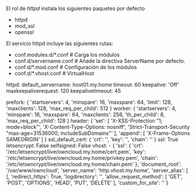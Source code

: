 El rol de *httpd* instala los siguientes paquetes por defecto

* httpd
* mod_ssl
* openssl

El servicio httpd incluye las siguientes rutas:

* conf.modules.d/*.conf    # Carga los módulos
* conf.d/servername.conf   # Añade la directiva ServerName por defecto.
* conf.d/*.mod.conf        # Configuración de los módulos
* conf.d/*.vhost.conf      # VirtualHost

httpd:
  default_servername: host01.my.home
  timeout: 60
  keepalive: 'Off'
  maxkeepaliverequest: 120
  keepalivetimeout: 45

  prefork: {
    'startservers': 4,
    'minspare': 16,
    'maxspare': 64,
    'limit': 128,
    'maxclients': 128,
    'max_req_per_child': 512
  }
  worker: {
    'startservers': 4,
    'minspare': 16,
    'maxspare': 64,
    'maxclients': 256,
    'th_per_child': 8,
    'max_req_per_child': 128
  }
  header: {
    'set': [
      'X-XSS-Protection "1; mode=block"',
      'X-Content-Type-Options: nosniff',
      'Strict-Transport-Security "max-age=31536000; includeSubDomains"'
    ],
    'append': [
      'X-Frame-Options SAMEORIGIN'
    ]
  }
  ssl_default_cert: {
    'crt': '',
    'key': '',
    'chain': ''
  }
  ssl: True
  letsencrypt: False
  selfsigned: False
  vhost:
    - {
        'ssl': {
          'crt': '/etc/letsencrypt/live/owncloud.my.home/cert.pem',
          'key': '/etc/letsencrypt/live/owncloud.my.home/privkey.pem',
          'chain': '/etc/letsencrypt/live/owncloud.my.home/chain.pem'
        },
        'document_root': '/var/www/owncloud',
        'server_name': 'http.vhost.my.home',
        'server_alias': [ ],
        'redirect_https': True,
        'logdirectory': '',
        'allow_request_method': [ 'GET', 'POST', 'OPTIONS', 'HEAD', 'PUT', 'DELETE' ],
        'custom_for_site': ''
      }
